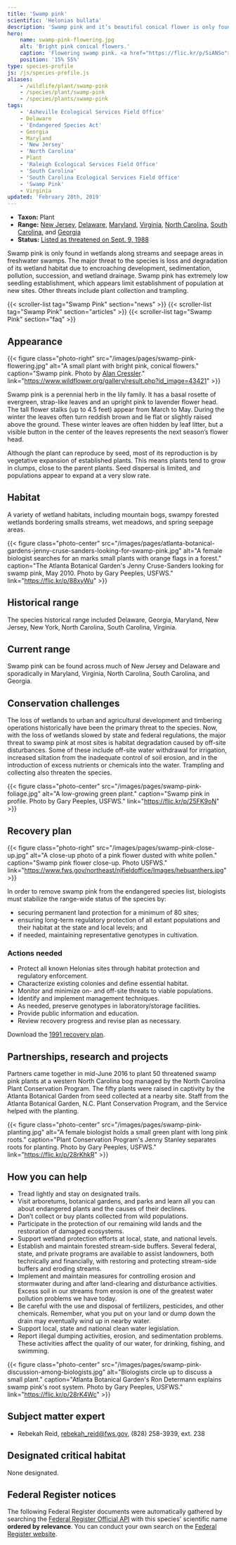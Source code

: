 ```yaml
---
title: 'Swamp pink'
scientific: 'Helonias bullata'
description: 'Swamp pink and it’s beautiful conical flower is only found in wetlands along streams and seepage areas in freshwater swamps.'
hero:
    name: swamp-pink-flowering.jpg
    alt: 'Bright pink conical flowers.'
    caption: 'Flowering swamp pink. <a href="https://flic.kr/p/SiANSo">Photo</a> by <a href="https://www.flickr.com/photos/blumenbiene/">Maja Dumat</a>, <a href="https://creativecommons.org/licenses/by/2.0/">CC BY 2.0</a>.'
    position: '15% 55%'
type: species-profile
js: /js/species-profile.js
aliases:
    - /wildlife/plant/swamp-pink
    - /species/plant/swamp-pink
    - /species/plants/swamp-pink
tags:
    - 'Asheville Ecological Services Field Office'
    - Delaware
    - 'Endangered Species Act'
    - Georgia
    - Maryland
    - 'New Jersey'
    - 'North Carolina'
    - Plant
    - 'Raleigh Ecological Services Field Office'
    - 'South Carolina'
    - 'South Carolina Ecological Services Field Office'
    - 'Swamp Pink'
    - Virginia
updated: 'February 20th, 2019'
---
```


- **Taxon:** Plant
- **Range:** [New Jersey](/tags/new-jersey), [Delaware](/tags/delaware), [Maryland](/tags/maryland), [Virginia](/tags/virginia), [North Carolina](/north-carolina), [South Carolina](/south-carolina), and [Georgia](/georgia)
- **Status:** [Listed as threatened on Sept. 9, 1988](https://ecos.fws.gov/docs/federal_register/fr1468.pdf)

Swamp pink is only found in wetlands along streams and seepage areas in freshwater swamps. The major threat to the species is loss and degradation of its wetland habitat due to
encroaching development, sedimentation, pollution, succession, and wetland drainage. Swamp pink has extremely low seedling establishment, which appears limit establishment of population at new sites. Other threats include plant collection and trampling.

{{< scroller-list tag="Swamp Pink" section="news" >}}
{{< scroller-list tag="Swamp Pink" section="articles" >}}
{{< scroller-list tag="Swamp Pink" section="faq" >}}

## Appearance

{{< figure class="photo-right" src="/images/pages/swamp-pink-flowering.jpg" alt="A small plant with bright pink, conical flowers." caption="Swamp pink. Photo by [Alan Cressler](https://www.wildflower.org/gallery/search_image.php?newsearch=true&id_photographer=1088)." link="https://www.wildflower.org/gallery/result.php?id_image=43421" >}}

Swamp pink is a perennial herb in the lily family. It has a basal rosette of evergreen, strap-like leaves and an upright pink to lavender flower head. The tall flower stalks (up to 4.5 feet) appear from March to May. During the winter the leaves often turn reddish brown and lie flat or slightly raised above the ground. These winter leaves are often hidden by leaf litter, but a visible button in the center of the leaves represents the next season’s flower head.

Although the plant can reproduce by seed, most of its reproduction is by vegetative expansion of established plants. This means plants tend to grow in clumps, close to the parent plants. Seed dispersal is limited, and populations appear to expand at a very slow rate.

## Habitat

A variety of wetland habitats, including mountain bogs, swampy forested wetlands bordering smalls streams, wet meadows, and spring seepage areas.

{{< figure class="photo-center" src="/images/pages/atlanta-botanical-gardens-jenny-cruse-sanders-looking-for-swamp-pink.jpg" alt="A female biologist searches for an marks small plants with orange flags in a forest." caption="The Atlanta Botanical Garden's Jenny Cruse-Sanders looking for swamp pink, May 2010. Photo by Gary Peeples, USFWS." link="https://flic.kr/p/88xyWu" >}}

## Historical range

The species historical range included Delaware, Georgia, Maryland, New Jersey, New York, North Carolina, South Carolina, Virginia.

## Current range

Swamp pink can be found across much of New Jersey and Delaware and sporadically in Maryland, Virginia, North Carolina, South Carolina, and Georgia.

## Conservation challenges

The loss of wetlands to urban and agricultural development and timbering operations historically have been the primary threat to the species. Now, with the loss of wetlands slowed by state and federal regulations, the major threat to swamp pink at most sites is habitat degradation caused by off-site disturbances. Some of these include off-site water withdrawal for irrigation, increased siltation from the inadequate control of soil erosion, and in the introduction of excess nutrients or chemicals into the water. Trampling and collecting also threaten the species.

{{< figure class="photo-center" src="/images/pages/swamp-pink-foliage.jpg" alt="A low-growing green plant." caption="Swamp pink in profile. Photo by Gary Peeples, USFWS." link="https://flic.kr/p/25FK9oN" >}}

## Recovery plan

{{< figure class="photo-right" src="/images/pages/swamp-pink-close-up.jpg" alt="A close-up photo of a pink flower dusted with white pollen." caption="Swamp pink flower close-up. Photo USFWS." link="https://www.fws.gov/northeast/njfieldoffice/Images/hebuanthers.jpg" >}}

In order to remove swamp pink from the endangered species list, biologists must stabilize the range-wide status of the species by:

- securing permanent land protection for a minimum of 80 sites;
- ensuring long-term regulatory protection of all extant populations and their habitat at the state and local levels; and
- if needed, maintaining representative genotypes in cultivation.

### Actions needed

- Protect all known Helonias sites through habitat protection and regulatory enforcement.
- Characterize existing colonies and define essential habitat.
- Monitor and minimize on- and off-site threats to viable populations.
- Identify and implement management techniques.
- As needed, preserve genotypes in laboratory/storage facilities.
- Provide public information and education.
- Review recovery progress and revise plan as necessary.

Download the [1991 recovery plan](https://ecos.fws.gov/docs/recovery_plan/910930c.pdf).

## Partnerships, research and projects

Partners came together in mid-June 2016 to plant 50 threatened swamp pink plants at a western North Carolina bog managed by the North Carolina Plant Conservation Program. The fifty plants were raised in captivity by the Atlanta Botanical Garden from seed collected at a nearby site. Staff from the Atlanta Botanical Garden, N.C. Plant Conservation Program, and the Service helped with the planting.

{{< figure class="photo-center" src="/images/pages/swamp-pink-planting.jpg" alt="A female biologist holds a small green plant with long pink roots." caption="Plant Conservation Program's Jenny Stanley separates roots for planting. Photo by Gary Peeples, USFWS." link="https://flic.kr/p/28rKhkR" >}}

## How you can help

- Tread lightly and stay on designated trails.
- Visit arboretums, botanical gardens, and parks and learn all you can about endangered plants and the causes of their declines.
- Don’t collect or buy plants collected from wild populations.
- Participate in the protection of our remaining wild lands and the restoration of damaged ecosystems.
- Support wetland protection efforts at local, state, and national levels.
- Establish and maintain forested stream-side buffers. Several federal, state, and private programs are available to assist landowners, both technically and financially, with restoring and protecting stream-side buffers and eroding streams.
- Implement and maintain measures for controlling erosion and stormwater during and after land-clearing and disturbance activities. Excess soil in our streams from erosion is one of the greatest water pollution problems we have today.
- Be careful with the use and disposal of fertilizers, pesticides, and other chemicals. Remember, what you put on your land or dump down the drain may eventually wind up in nearby water.
- Support local, state and national clean water legislation.
- Report illegal dumping activities, erosion, and sedimentation problems. These activities affect the quality of our water, for drinking, fishing, and swimming.

{{< figure class="photo-center" src="/images/pages/swamp-pink-discussion-among-biologists.jpg" alt="Biologists circle up to discuss a small plant." caption="Atlanta Botanical Garden's Ron Determann explains swamp pink's root system. Photo by Gary Peeples, USFWS." link="https://flic.kr/p/28rK4Wc" >}}

## Subject matter expert

- Rebekah Reid, [rebekah_reid@fws.gov](mailto:rebekah_reid@fws.gov), (828) 258-3939, ext. 238

## Designated critical habitat

None designated.

## Federal Register notices

The following Federal Register documents were automatically gathered by searching the [Federal Register Official API](https://www.federalregister.gov/blog/learn/developers) with this species' scientific name **ordered by relevance**. You can conduct your own search on the [Federal Register website](https://www.federalregister.gov/articles/search).

